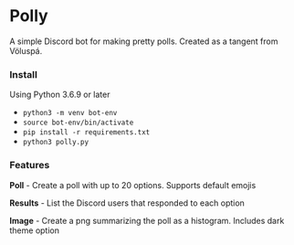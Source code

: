 # Polly
A simple Discord bot for making pretty polls. Created as a tangent from Völuspá.

### Install
Using Python 3.6.9 or later

* `python3 -m venv bot-env`
* `source bot-env/bin/activate`
* `pip install -r requirements.txt`
* `python3 polly.py`

### Features
**Poll** - Create a poll with up to 20 options. Supports default emojis

**Results** - List the Discord users that responded to each option

**Image** - Create a png summarizing the poll as a histogram. Includes dark theme option
